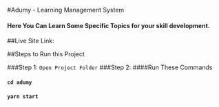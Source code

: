 

#Adumy - Learning Management System

#### Here You Can Learn Some Specific Topics for your skill development.

##Live Site Link: 

##Steps to Run this Project

###Step 1:
`Open Project Folder`
###Step 2: 
####Run These Commands
#### `cd adumy`
#### `yarn start`

